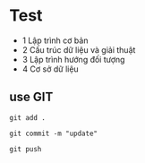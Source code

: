# Test

- 1 Lập trình cơ bản
- 2 Cấu trúc dữ liệu và giải thuật
- 3 Lập trình hướng đối tượng
- 4 Cơ sở dữ liệu 

## use GIT
```
git add .
```
```
git commit -m "update"
```
```
git push
```

